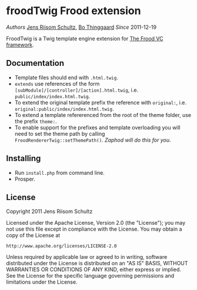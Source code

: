 froodTwig Frood extension
=========================

*Authors* [Jens Riisom Schultz](mailto:ibber_of_crew42@hotmail.com), [Bo Thinggaard](akimsko@tnactas.dk)
*Since*   2011-12-19

FroodTwig is a Twig template engine extension for [The Frood VC framework](https://github.com/Ibmurai/frood).


Documentation
-------------

  * Template files should end with `.html.twig`.
  * `extends` use references of the form `[subModule]/[controller]/[action].html.twig`, i.e. `public/index/index.html.twig`.
  * To extend the original template prefix the reference with `original:`, i.e. `original:public/index/index.html.twig`.
  * To extend a template refererenced from the root of the theme folder, use the prefix `theme:`.
  * To enable support for the prefixes and template overloading you will need to set the theme path by calling `FroodRendererTwig::setThemePath()`. _Zaphod will do this for you_.


Installing
----------

  * Run `install.php` from command line.
  * Prosper.


License
-------

Copyright 2011 Jens Riisom Schultz

Licensed under the Apache License, Version 2.0 (the "License");
you may not use this file except in compliance with the License.
You may obtain a copy of the License at

    http://www.apache.org/licenses/LICENSE-2.0

Unless required by applicable law or agreed to in writing, software
distributed under the License is distributed on an "AS IS" BASIS,
WITHOUT WARRANTIES OR CONDITIONS OF ANY KIND, either express or implied.
See the License for the specific language governing permissions and
limitations under the License.
